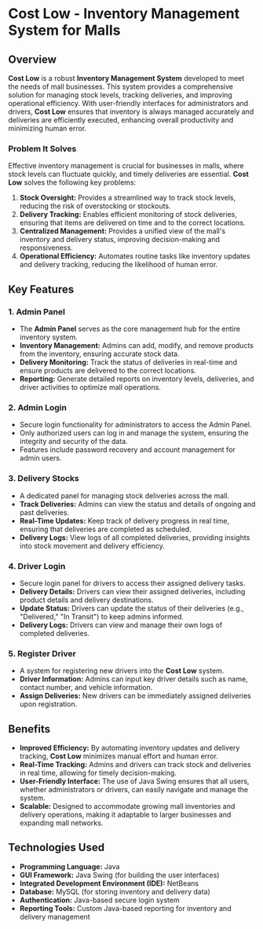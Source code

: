 # Cost Low - Inventory Management System for Malls

## Overview

**Cost Low** is a robust **Inventory Management System** developed to meet the needs of mall businesses. This system provides a comprehensive solution for managing stock levels, tracking deliveries, and improving operational efficiency. With user-friendly interfaces for administrators and drivers, **Cost Low** ensures that inventory is always managed accurately and deliveries are efficiently executed, enhancing overall productivity and minimizing human error.

### Problem It Solves

Effective inventory management is crucial for businesses in malls, where stock levels can fluctuate quickly, and timely deliveries are essential. **Cost Low** solves the following key problems:

1. **Stock Oversight:** Provides a streamlined way to track stock levels, reducing the risk of overstocking or stockouts.
2. **Delivery Tracking:** Enables efficient monitoring of stock deliveries, ensuring that items are delivered on time and to the correct locations.
3. **Centralized Management:** Provides a unified view of the mall's inventory and delivery status, improving decision-making and responsiveness.
4. **Operational Efficiency:** Automates routine tasks like inventory updates and delivery tracking, reducing the likelihood of human error.

## Key Features

### 1. **Admin Panel**
   - The **Admin Panel** serves as the core management hub for the entire inventory system.
   - **Inventory Management:** Admins can add, modify, and remove products from the inventory, ensuring accurate stock data.
   - **Delivery Monitoring:** Track the status of deliveries in real-time and ensure products are delivered to the correct locations.
   - **Reporting:** Generate detailed reports on inventory levels, deliveries, and driver activities to optimize mall operations.

### 2. **Admin Login**
   - Secure login functionality for administrators to access the Admin Panel.
   - Only authorized users can log in and manage the system, ensuring the integrity and security of the data.
   - Features include password recovery and account management for admin users.

### 3. **Delivery Stocks**
   - A dedicated panel for managing stock deliveries across the mall.
   - **Track Deliveries:** Admins can view the status and details of ongoing and past deliveries.
   - **Real-Time Updates:** Keep track of delivery progress in real time, ensuring that deliveries are completed as scheduled.
   - **Delivery Logs:** View logs of all completed deliveries, providing insights into stock movement and delivery efficiency.

### 4. **Driver Login**
   - Secure login panel for drivers to access their assigned delivery tasks.
   - **Delivery Details:** Drivers can view their assigned deliveries, including product details and delivery destinations.
   - **Update Status:** Drivers can update the status of their deliveries (e.g., "Delivered," "In Transit") to keep admins informed.
   - **Delivery Logs:** Drivers can view and manage their own logs of completed deliveries.

### 5. **Register Driver**
   - A system for registering new drivers into the **Cost Low** system.
   - **Driver Information:** Admins can input key driver details such as name, contact number, and vehicle information.
   - **Assign Deliveries:** New drivers can be immediately assigned deliveries upon registration.

## Benefits

- **Improved Efficiency:** By automating inventory updates and delivery tracking, **Cost Low** minimizes manual effort and human error.
- **Real-Time Tracking:** Admins and drivers can track stock and deliveries in real time, allowing for timely decision-making.
- **User-Friendly Interface:** The use of Java Swing ensures that all users, whether administrators or drivers, can easily navigate and manage the system.
- **Scalable:** Designed to accommodate growing mall inventories and delivery operations, making it adaptable to larger businesses and expanding mall networks.

## Technologies Used

- **Programming Language:** Java
- **GUI Framework:** Java Swing (for building the user interfaces)
- **Integrated Development Environment (IDE):** NetBeans
- **Database:** MySQL (for storing inventory and delivery data)
- **Authentication:** Java-based secure login system
- **Reporting Tools:** Custom Java-based reporting for inventory and delivery management
